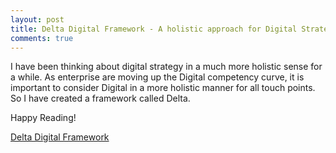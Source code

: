 ```yaml
---
layout: post
title: Delta Digital Framework - A holistic approach for Digital Strategy
comments: true
---
```


I have been thinking about digital strategy in a much more holistic sense for a while. As enterprise are moving up the Digital competency curve, it is important to consider Digital in a more holistic manner for all touch points. So I have created a framework called Delta.

Happy Reading!

[Delta Digital Framework](/deltadigital)
